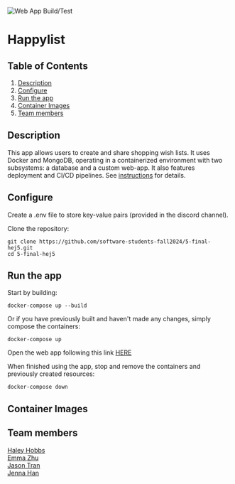 ![Web App Build/Test](https://github.com/software-students-fall2024/4-containers-hej4/actions/workflows/web-app.yml/badge.svg)

# Happylist

## Table of Contents
1. [Description](#description)
2. [Configure](#configure)
3. [Run the app](#run-the-app)
4. [Container Images](#container-images)
4. [Team members](#team-members)

## Description
This app allows users to create and share shopping wish lists. It uses Docker and MongoDB, operating in a containerized environment with two subsystems: a database and a custom web-app. It also features deployment and CI/CD pipelines. See [instructions](./instructions.md) for details.

## Configure
Create a .env file to store key-value pairs (provided in the discord channel).

Clone the repository:
```
git clone https://github.com/software-students-fall2024/5-final-hej5.git
cd 5-final-hej5
```

## Run the app
Start by building:
```
docker-compose up --build
```

Or if you have previously built and haven't made any changes, simply compose the containers:
```
docker-compose up
```

Open the web app following this link [HERE](http://127.0.0.1:5001)

When finished using the app, stop and remove the containers and previously created resources:
```
docker-compose down
```

## Container Images
<!-- links -->

## Team members
[Haley Hobbs](https://github.com/haleyhobbs) \
[Emma Zhu](https://github.com/ez106) \
[Jason Tran](https://github.com/huyy422) \
[Jenna Han](https://github.com/jnahan)